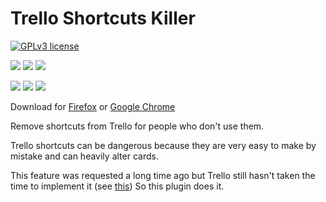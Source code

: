 # Trello Shortcuts Killer

[![GPLv3 license](https://img.shields.io/badge/License-GPLv3-blue.svg)](https://github.com/SosthenG/trello-shortcut-killer/blob/master/LICENSE.md)

[![](https://img.shields.io/chrome-web-store/v/feabcbdhaecgmefkmiblohaniammgifg.svg?logo=google-chrome&style=flat)](https://chrome.google.com/webstore/detail/trello-shortcuts-killer/feabcbdhaecgmefkmiblohaniammgifg) [![](https://img.shields.io/chrome-web-store/rating/feabcbdhaecgmefkmiblohaniammgifg.svg?logo=google-chrome&style=flat)](https://chrome.google.com/webstore/detail/trello-shortcuts-killer/feabcbdhaecgmefkmiblohaniammgifg) [![](https://img.shields.io/chrome-web-store/users/feabcbdhaecgmefkmiblohaniammgifg.svg?logo=google-chrome&style=flat)](https://chrome.google.com/webstore/detail/trello-shortcuts-killer/feabcbdhaecgmefkmiblohaniammgifg)

[![](https://img.shields.io/amo/v/trello-shortcuts-killer.svg?logo=firefox&style=flat)](https://addons.mozilla.org/firefox/addon/trello-shortcuts-killer/) [![](https://img.shields.io/amo/rating/trello-shortcuts-killer.svg?logo=firefox&style=flat)](https://addons.mozilla.org//firefox/addon/trello-shortcuts-killer/) [![](https://img.shields.io/amo/users/trello-shortcuts-killer.svg?logo=firefox&style=flat)](https://addons.mozilla.org/firefox/addon/trello-shortcuts-killer/)


Download for [Firefox](https://addons.mozilla.org/firefox/addon/trello-shortcuts-killer/) or [Google Chrome](https://chrome.google.com/webstore/detail/trello-shortcuts-killer/feabcbdhaecgmefkmiblohaniammgifg)

Remove shortcuts from Trello for people who don't use them.

Trello shortcuts can be dangerous because they are very easy to make by mistake and can heavily alter cards.

This feature was requested a long time ago but Trello still hasn't taken the time to implement it (see [this](https://community.atlassian.com/t5/Trello-questions/Is-it-possible-to-modify-or-disable-keyboard-shortcuts/qaq-p/589535))
So this plugin does it.
